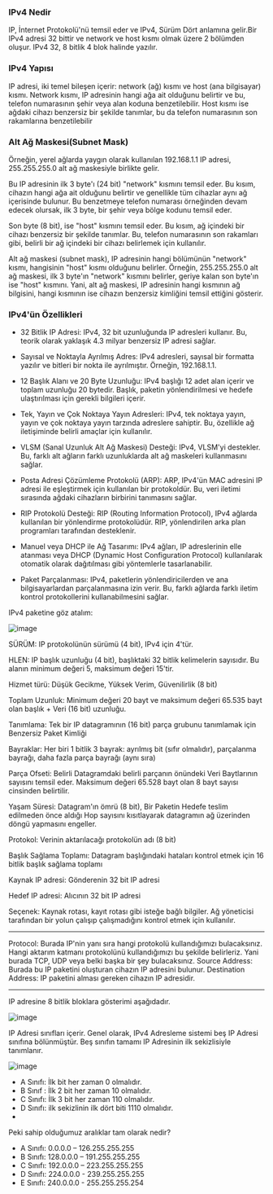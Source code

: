 ### IPv4 Nedir
IP, İnternet Protokolü'nü temsil eder ve IPv4, Sürüm Dört anlamına gelir.Bir IPv4 adresi 32 bittir ve network ve host kısmı olmak üzere 2 bölümden oluşur. IPv4 32, 8 bitlik 4 blok halinde yazılır.

### IPv4 Yapısı
IP adresi, iki temel bileşen içerir: network (ağ) kısmı ve host (ana bilgisayar) kısmı. Network kısmı, IP adresinin hangi ağa ait olduğunu belirtir ve bu, telefon numarasının şehir veya alan koduna benzetilebilir. Host kısmı ise ağdaki cihazı benzersiz bir şekilde tanımlar, bu da telefon numarasının son rakamlarına benzetilebilir

### Alt Ağ Maskesi(Subnet Mask)
Örneğin, yerel ağlarda yaygın olarak kullanılan 192.168.1.1 IP adresi, 255.255.255.0 alt ağ maskesiyle birlikte gelir.

Bu IP adresinin ilk 3 byte'ı (24 bit) "network" kısmını temsil eder. Bu kısım, cihazın hangi ağa ait olduğunu belirtir ve genellikle tüm cihazlar aynı ağ içerisinde bulunur. Bu benzetmeye telefon numarası örneğinden devam edecek olursak, ilk 3 byte, bir şehir veya bölge kodunu temsil eder.

Son byte (8 bit), ise "host" kısmını temsil eder. Bu kısım, ağ içindeki bir cihazı benzersiz bir şekilde tanımlar. Bu, telefon numarasının son rakamları gibi, belirli bir ağ içindeki bir cihazı belirlemek için kullanılır.

Alt ağ maskesi (subnet mask), IP adresinin hangi bölümünün "network" kısmı, hangisinin "host" kısmı olduğunu belirler. Örneğin, 255.255.255.0 alt ağ maskesi, ilk 3 byte'ın "network" kısmını belirler, geriye kalan son byte'ın ise "host" kısmını. Yani, alt ağ maskesi, IP adresinin hangi kısmının ağ bilgisini, hangi kısmının ise cihazın benzersiz kimliğini temsil ettiğini gösterir.

### IPv4'ün Özellikleri
* 32 Bitlik IP Adresi: IPv4, 32 bit uzunluğunda IP adresleri kullanır. Bu, teorik olarak yaklaşık 4.3 milyar benzersiz IP adresi sağlar.
 
* Sayısal ve Noktayla Ayrılmış Adres: IPv4 adresleri, sayısal bir formatta yazılır ve bitleri bir nokta ile ayrılmıştır. Örneğin, 192.168.1.1.
  
* 12 Başlık Alanı ve 20 Byte Uzunluğu: IPv4 başlığı 12 adet alan içerir ve toplam uzunluğu 20 bytedir. Başlık, paketin yönlendirilmesi ve hedefe ulaştırılması için gerekli bilgileri içerir.
  
* Tek, Yayın ve Çok Noktaya Yayın Adresleri: IPv4, tek noktaya yayın, yayın ve çok noktaya yayın tarzında adreslere sahiptir. Bu, özellikle ağ iletişiminde belirli amaçlar için kullanılır.
  
* VLSM (Sanal Uzunluk Alt Ağ Maskesi) Desteği: IPv4, VLSM'yi destekler. Bu, farklı alt ağların farklı uzunluklarda alt ağ maskeleri kullanmasını sağlar.

* Posta Adresi Çözümleme Protokolü (ARP): ARP, IPv4'ün MAC adresini IP adresi ile eşleştirmek için kullanılan bir protokoldür. Bu, veri iletimi sırasında ağdaki cihazların birbirini tanımasını sağlar.

* RIP Protokolü Desteği: RIP (Routing Information Protocol), IPv4 ağlarda kullanılan bir yönlendirme protokolüdür. RIP, yönlendirilen arka plan programları tarafından desteklenir.
  
* Manuel veya DHCP ile Ağ Tasarımı: IPv4 ağları, IP adreslerinin elle atanması veya DHCP (Dynamic Host Configuration Protocol) kullanılarak otomatik olarak dağıtılması gibi yöntemlerle tasarlanabilir.
  
* Paket Parçalanması: IPv4, paketlerin yönlendiricilerden ve ana bilgisayarlardan parçalanmasına izin verir. Bu, farklı ağlarda farklı iletim kontrol protokollerini kullanabilmesini sağlar.

IPv4 paketine göz atalım:

![image](https://github.com/sumeyyaakbulut/IP/assets/62395974/b71354c1-cf45-4c69-924f-a89310d1fa88)

SÜRÜM: IP protokolünün sürümü (4 bit), IPv4 için 4'tür. 

HLEN: IP başlık uzunluğu (4 bit), başlıktaki 32 bitlik kelimelerin sayısıdır. Bu alanın minimum değeri 5, maksimum değeri 15'tir. 

Hizmet türü: Düşük Gecikme, Yüksek Verim, Güvenilirlik (8 bit) 

Toplam Uzunluk: Minimum değeri 20 bayt ve maksimum değeri 65.535 bayt olan başlık + Veri (16 bit) uzunluğu. 

Tanımlama: Tek bir IP datagramının (16 bit) parça grubunu tanımlamak için Benzersiz Paket Kimliği 

Bayraklar: Her biri 1 bitlik 3 bayrak: ayrılmış bit (sıfır olmalıdır), parçalanma bayrağı, daha fazla parça bayrağı (aynı sıra) 

Parça Ofseti: Belirli Datagramdaki belirli parçanın önündeki Veri Baytlarının sayısını temsil eder. Maksimum değeri 65.528 bayt olan 8 bayt sayısı cinsinden belirtilir. 

Yaşam Süresi: Datagram'ın ömrü (8 bit), Bir Paketin Hedefe teslim edilmeden önce aldığı Hop sayısını kısıtlayarak datagramın ağ üzerinden döngü yapmasını engeller.

Protokol: Verinin aktarılacağı protokolün adı (8 bit) 

Başlık Sağlama Toplamı: Datagram başlığındaki hataları kontrol etmek için 16 bitlik başlık sağlama toplamı 

Kaynak IP adresi: Gönderenin 32 bit IP adresi 

Hedef IP adresi: Alıcının 32 bit IP adresi 

Seçenek: Kaynak rotası, kayıt rotası gibi isteğe bağlı bilgiler. Ağ yöneticisi tarafından bir yolun çalışıp çalışmadığını kontrol etmek için kullanılır.

***
Protocol: Burada IP'nin yanı sıra hangi protokolü kullandığımızı bulacaksınız. Hangi aktarım katmanı protokolünü kullandığımızı bu şekilde belirleriz. Yani burada TCP, UDP veya belki başka bir şey bulacaksınız.
Source Address: Burada bu IP paketini oluşturan cihazın IP adresini bulunur.
Destination Address: IP paketini alması gereken cihazın IP adresidir.
***

IP adresine 8 bitlik bloklara gösterimi aşağıdadır.


![image](https://github.com/sumeyyaakbulut/IP/assets/62395974/eeb8350c-81a8-4ec9-aee6-94f63c9ba8ad)

IP Adresi sınıfları içerir. Genel olarak, IPv4 Adresleme sistemi beş IP Adresi sınıfına bölünmüştür. Beş sınıfın tamamı IP Adresinin ilk sekizlisiyle tanımlanır.

![image](https://github.com/sumeyyaakbulut/IP/assets/62395974/c571e003-7623-4fd7-bb81-5c5fac832263)

* A Sınıfı: İlk bit her zaman 0 olmalıdır.
* B Sınıf : İlk 2 bit her zaman 10 olmalıdır.
* C Sınıfı: İlk 3 bit her zaman 110 olmalıdır.
* D Sınıfı: ilk sekizlinin ilk dört biti 1110 olmalıdır.
* 
Peki sahip olduğumuz aralıklar tam olarak nedir?

* A Sınıfı: 0.0.0.0 –   126.255.255.255
* B Sınıfı: 128.0.0.0 – 191.255.255.255
* C Sınıfı: 192.0.0.0 – 223.255.255.255
* D Sınıfı: 224.0.0.0 - 239.255.255.255
* E Sınıfı: 240.0.0.0 - 255.255.255.254

